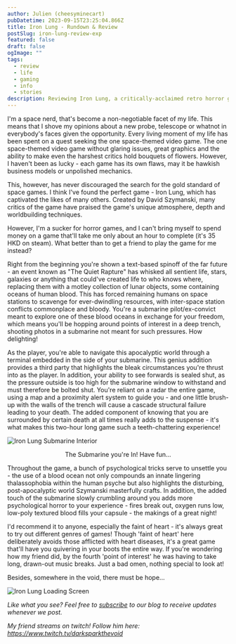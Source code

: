 ```yaml
---
author: Julien (cheesyminecart)
pubDatetime: 2023-09-15T23:25:04.866Z
title: Iron Lung - Rundown & Review
postSlug: iron-lung-review-exp
featured: false
draft: false
ogImage: ""
tags:
  - review
  - life
  - gaming
  - info
  - stories
description: Reviewing Iron Lung, a critically-acclaimed retro horror game set in the far future!
---
```


I'm a space nerd, that's become a non-negotiable facet of my life. This means that I shove my opinions about a new probe, telescope or whatnot in everybody's faces given the opportunity. Every living moment of my life has been spent on a quest seeking the one space-themed video game. The one space-themed video game without glaring issues, great graphics and the ability to make even the harshest critics hold bouquets of flowers. However, I haven't been as lucky - each game has its own flaws, may it be hawkish business models or unpolished mechanics.

This, however, has never discouraged the search for the gold standard of space games. I think I've found the perfect game - Iron Lung, which has captivated the likes of many others. Created by David Szymanski, many critics of the game have praised the game's unique atmosphere, depth and worldbuilding techniques.

However, I'm a sucker for horror games, and I can't bring myself to spend money on a game that'll take me only about an hour to complete (it's 35 HKD on steam). What better than to get a friend to play the game for me instead?

Right from the beginning you're shown a text-based spinoff of the far future - an event known as "The Quiet Rapture" has whisked all sentient life, stars, galaxies or anything that could've created life to who knows where, replacing them with a motley collection of lunar objects, some containing oceans of human blood. This has forced remaining humans on space stations to scavenge for ever-dwindling resources, with inter-space station conflicts commonplace and bloody. You're a submarine pilot/ex-convict meant to explore one of these blood oceans in exchange for your freedom, which means you'll be hopping around points of interest in a deep trench, shooting photos in a submarine not meant for such pressures. How delighting!

As the player, you're able to navigate this apocalyptic world through a terminal embedded in the side of your submarine. This genius addition provides a third party that highlights the bleak circumstances you're thrust into as the player. In addition, your ability to see forwards is sealed shut, as the pressure outside is too high for the submarine window to withstand and must therefore be bolted shut. You're reliant on a radar the entire game, using a map and a proximity alert system to guide you - and one little brush-up with the walls of the trench will cause a cascade structural failure leading to your death. The added component of knowing that you are surrounded by certain death at all times really adds to the suspense - it's what makes this two-hour long game such a teeth-chattering experience!

![Iron Lung Submarine Interior](/blog-images/iron-lung-sub-int.webp)

<figcaption style="text-align: center">The Submarine you're In! Have fun...</figcaption>

Throughout the game, a bunch of psychological tricks serve to unsettle you - the use of a blood ocean not only compounds an innate lingering thalassophobia within the human psyche but also highlights the disturbing, post-apocalyptic world Szymanski masterfully crafts. In addition, the added touch of the submarine slowly crumbling around you adds more psychological horror to your experience - fires break out, oxygen runs low, low-poly textured blood fills your capsule - the makings of a great night!

I'd recommend it to anyone, especially the faint of heart - it's always great to try out different genres of games! Though 'faint of heart' here deliberately avoids those afflicted with heart diseases, it's a great game that'll have you quivering in your boots the entire way. If you're wondering how my friend did, by the fourth 'point of interest' he was having to take long, drawn-out music breaks. Just a bad omen, nothing special to look at!

Besides, somewhere in the void, there must be hope...

![Iron Lung Loading Screen](/blog-images/iron-lung-title-screen.jpeg)

_Like what you see? Feel free to [subscribe](https://thespacer-blog.netlify.app/subscribe/) to our blog to receive updates whenever we post._

_My friend streams on twitch! Follow him here: https://www.twitch.tv/darksparkthevoid_
